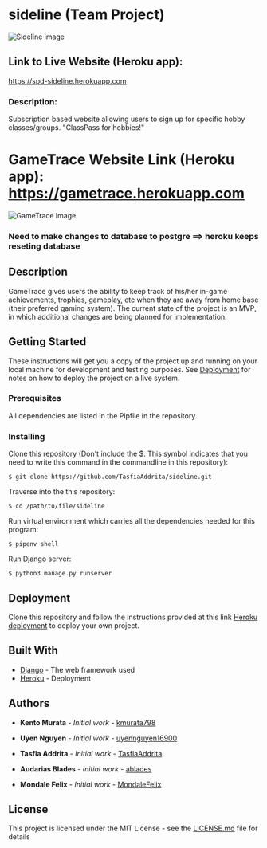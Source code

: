 # sideline (Team Project)
![Sideline image](https://henricolibrary.org/images/easyblog_articles/129/b2ap3_large_20190712-hobbies-blog.jpg)

## Link to Live Website (Heroku app):
https://spd-sideline.herokuapp.com

### Description:
Subscription based website allowing users to sign up for specific hobby classes/groups.
"ClassPass for hobbies!"

# GameTrace Website Link (Heroku app):  https://gametrace.herokuapp.com
![GameTrace image](/images/GameTrace-Thumbnail.jpg)

### Need to make changes to database to postgre ==> heroku keeps reseting database


## Description

GameTrace gives users the ability to keep track of his/her in-game achievements, trophies, gameplay, etc when they are away from home base (their preferred gaming system). The current state of the project is an MVP, in which additional changes are being planned for implementation.

## Getting Started

These instructions will get you a copy of the project up and running on your local machine for development and testing purposes. See [Deployment](#deployment) for notes on how to deploy the project on a live system.

### Prerequisites

All dependencies are listed in the Pipfile in the repository.

### Installing

Clone this repository (Don't include the $. This symbol indicates that you need to write this command in the commandline in this repository):

```
$ git clone https://github.com/TasfiaAddrita/sideline.git
```

Traverse into the this repository:

```
$ cd /path/to/file/sideline
```

Run virtual environment which carries all the dependencies needed for this program:

```
$ pipenv shell
```

Run Django server:

```
$ python3 manage.py runserver
```

## Deployment
Clone this repository and follow the instructions provided at this link [Heroku deployment](https://devcenter.heroku.com/articles/git) to deploy your own project.

## Built With

* [Django](https://flask.palletsprojects.com/en/1.1.x/) - The web framework used
* [Heroku](https://www.heroku.com) - Deployment

## Authors

* **Kento Murata** - *Initial work* - [kmurata798](https://github.com/kmurata798)

* **Uyen Nguyen** - *Initial work* - [uyennguyen16900](https://github.com/uyennguyen16900)

* **Tasfia Addrita** - *Initial work* - [TasfiaAddrita](https://github.com/TasfiaAddrita)

* **Audarias Blades** - *Initial work* - [ablades](https://github.com/ablades)

* **Mondale Felix** - *Initial work* - [MondaleFelix](https://github.com/MondaleFelix)

## License

This project is licensed under the MIT License - see the [LICENSE.md](LICENSE.md) file for details
